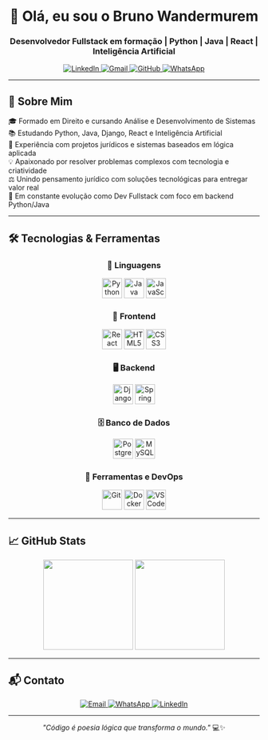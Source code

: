 <h1 align="center">👋 Olá, eu sou o Bruno Wandermurem</h1>

<h3 align="center">Desenvolvedor Fullstack em formação | Python | Java | React | Inteligência Artificial</h3>

<p align="center">
  <a href="https://www.linkedin.com/in/bruno-wandermurem-83a71a164" target="_blank">
    <img src="https://img.shields.io/badge/LinkedIn-%230077B5.svg?style=for-the-badge&logo=linkedin&logoColor=white" alt="LinkedIn"/>
  </a>
  <a href="mailto:brunowandermurem.juris@gmail.com">
    <img src="https://img.shields.io/badge/Gmail-%23D14836.svg?style=for-the-badge&logo=gmail&logoColor=white" alt="Gmail"/>
  </a>
  <a href="https://github.com/brunowfull" target="_blank">
    <img src="https://img.shields.io/badge/GitHub-%23181717.svg?style=for-the-badge&logo=github&logoColor=white" alt="GitHub"/>
  </a>
  <a href="https://wa.me/5528999071453" target="_blank">
    <img src="https://img.shields.io/badge/WhatsApp-%2325D366.svg?style=for-the-badge&logo=whatsapp&logoColor=white" alt="WhatsApp"/>
  </a>
</p>

---

## 🚀 Sobre Mim

🎓 Formado em Direito e cursando Análise e Desenvolvimento de Sistemas  
📚 Estudando Python, Java, Django, React e Inteligência Artificial  
💼 Experiência com projetos jurídicos e sistemas baseados em lógica aplicada  
💡 Apaixonado por resolver problemas complexos com tecnologia e criatividade  
⚖️ Unindo pensamento jurídico com soluções tecnológicas para entregar valor real  
🧠 Em constante evolução como Dev Fullstack com foco em backend Python/Java

---

## 🛠️ Tecnologias & Ferramentas

<div align="center">

### 🧩 Linguagens
<img src="https://cdn.jsdelivr.net/gh/devicons/devicon/icons/python/python-original.svg" height="40" alt="Python"/>
<img src="https://cdn.jsdelivr.net/gh/devicons/devicon/icons/java/java-original.svg" height="40" alt="Java"/>
<img src="https://cdn.jsdelivr.net/gh/devicons/devicon/icons/javascript/javascript-original.svg" height="40" alt="JavaScript"/>

### 🎨 Frontend
<img src="https://cdn.jsdelivr.net/gh/devicons/devicon/icons/react/react-original.svg" height="40" alt="React"/>
<img src="https://cdn.jsdelivr.net/gh/devicons/devicon/icons/html5/html5-original.svg" height="40" alt="HTML5"/>
<img src="https://cdn.jsdelivr.net/gh/devicons/devicon/icons/css3/css3-original.svg" height="40" alt="CSS3"/>

### 🖥️ Backend
<img src="https://cdn.jsdelivr.net/gh/devicons/devicon/icons/django/django-plain.svg" height="40" alt="Django"/>
<img src="https://cdn.jsdelivr.net/gh/devicons/devicon/icons/spring/spring-original.svg" height="40" alt="Spring"/>

### 🗄️ Banco de Dados
<img src="https://cdn.jsdelivr.net/gh/devicons/devicon/icons/postgresql/postgresql-original.svg" height="40" alt="PostgreSQL"/>
<img src="https://cdn.jsdelivr.net/gh/devicons/devicon/icons/mysql/mysql-original.svg" height="40" alt="MySQL"/>

### 🧰 Ferramentas e DevOps
<img src="https://cdn.jsdelivr.net/gh/devicons/devicon/icons/git/git-original.svg" height="40" alt="Git"/>
<img src="https://cdn.jsdelivr.net/gh/devicons/devicon/icons/docker/docker-original.svg" height="40" alt="Docker"/>
<img src="https://cdn.jsdelivr.net/gh/devicons/devicon/icons/vscode/vscode-original.svg" height="40" alt="VS Code"/>

</div>

---

## 📈 GitHub Stats

<div align="center">
  <img height="180em" src="https://github-readme-stats.vercel.app/api?username=brunowpy&show_icons=true&theme=react&include_all_commits=true&count_private=true"/>
  <img height="180em" src="https://github-readme-stats.vercel.app/api/top-langs/?username=brunowpy&layout=compact&langs_count=8&theme=react"/>
</div>

---

## 📬 Contato

<p align="center">
  <a href="mailto:brunowandermurem.juris@gmail.com">
    <img src="https://img.shields.io/badge/Email-D14836?style=for-the-badge&logo=gmail&logoColor=white" alt="Email"/>
  </a>
  <a href="https://wa.me/5528999071453">
    <img src="https://img.shields.io/badge/WhatsApp-25D366?style=for-the-badge&logo=whatsapp&logoColor=white" alt="WhatsApp"/>
  </a>
  <a href="https://www.linkedin.com/in/bruno-wandermurem-83a71a164">
    <img src="https://img.shields.io/badge/LinkedIn-0077B5?style=for-the-badge&logo=linkedin&logoColor=white" alt="LinkedIn"/>
  </a>
</p>

---

<p align="center">
  <i>"Código é poesia lógica que transforma o mundo."</i> 💻✨
</p>
